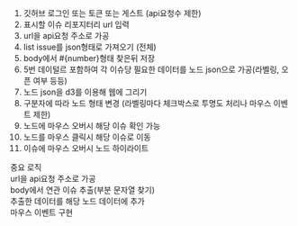 1. 깃허브 로그인 또는 토큰 또는 게스트 (api요청수 제한)
2. 표시할 이슈 리포지터리 url 입력
3. url을 api요청 주소로 가공
4. list issue를 json형태로 가져오기 (전체)
5. body에서 #{number}형태 찾은뒤 저장
6. 5번 데이털르 포함하여 각 이슈당 필요한 데이터를 노드 json으로 가공(라벨링, 오픈 여부 등등)
7. 노드 json을 d3를 이용해 웹에 그리기
8. 구분자에 따라 노드 형태 변경 (라벨링마다 체크박스로 투명도 처리나 마우스 이벤트 제한)
9. 노드에 마우스 오버시 해당 이슈 확인 가능
10. 노드를 마우스 클릭시 해당 이슈로 이동
11. 이슈에 마우스 오버시 노드 하이라이트



중요 로직  
url을 api요청 주소로 가공  
body에서 연관 이슈 추출(부분 문자열 찾기)  
추출한 데이터를 해당 노드 데이터에 추가  
마우스 이벤트 구현  
